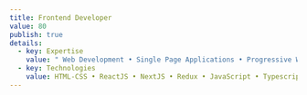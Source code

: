 ```yaml
---
title: Frontend Developer
value: 80
publish: true
details:
  - key: Expertise
    value: " Web Development • Single Page Applications • Progressive Web Apps"
  - key: Technologies
    value: HTML-CSS • ReactJS • NextJS • Redux • JavaScript • Typescript • Webpack
---
```

